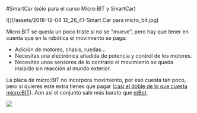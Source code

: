 #SmartCar (sólo para el curso Micro:BIT y SmartCar)

![](/assets/2018-12-04 12_26_41-Smart Car para micro_bit.jpg)

Micro:BIT se queda un poco triste si no se "mueve", pero hay que tener en cuenta que en la robótica el movimiento se paga:

* Adición de motores, chasis, ruedas...
* Necesitas una electrónica añadida de potencia y control de los motores.
* Necesitas unos sensores de lo contrario el movimiento se queda insípido sin reacción al mundo exterior.

La placa de micro:BIT no incorpora movimiento, por eso cuesta tan poco, pero si quieres este extra tienes que pagar ([casi el doble de lo que cuesta micro:BIT](http://robotopia.es/kits-educativos/95-smart-car-para-microbit.html)). Aún así el conjunto sale más barato que [mBot](https://catedu.gitbooks.io/robotica-educativa-con-mbot/content/).

![](http://robotopia.es/img/cms/smart-car-para-microbit-dimensiones.jpg)